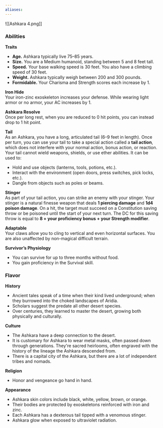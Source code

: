 ```yaml
---
aliases:
---
```

![[Ashkara 4.png]]
### Abilities
**Traits**
- **Age.** Ashkara typically live 75–85 years.
- **Size.** You are a Medium humanoid, standing between 5 and 8 feet tall.
- **Speed.** Your base walking speed is 30 feet. You also have a climbing speed of 30 feet.
- **Weight.** Ashkara typically weigh between 200 and 300 pounds.
- **Formidable.** Your Charisma and Strength scores each increase by 1.

**Iron Hide**  
Your iron-zinc exoskeleton increases your defense. While wearing light armor or no armor, your AC increases by 1.

**Ashkara Resolve**  
Once per long rest, when you are reduced to 0 hit points, you can instead drop to 1 hit point.

**Tail**  
As an Ashkara, you have a long, articulated tail (6–9 feet in length). Once per turn, you can use your tail to take a special action called a **tail action**, which does not interfere with your normal action, bonus action, or reaction. Your tail cannot wield weapons, shields, or use ether abilities. It can be used to:
- Hold and use objects (lanterns, tools, potions, etc.).
- Interact with the environment (open doors, press switches, pick locks, etc.).
- Dangle from objects such as poles or beams.

**Stinger**  
As part of your tail action, you can strike an enemy with your stinger. Your stinger is a natural finesse weapon that deals **1 piercing damage** and **1d4 poison damage**. On a hit, the target must succeed on a Constitution saving throw or be poisoned until the start of your next turn. The DC for this saving throw is equal to **8 + your proficiency bonus + your Strength modifier**.

**Adaptable**  
Your claws allow you to cling to vertical and even horizontal surfaces. You are also unaffected by non-magical difficult terrain.

**Survivor’s Physiology**
- You can survive for up to three months without food.
- You gain proficiency in the Survival skill.

### Flavor
**History**
- Ancient tales speak of a time when their kind lived underground; when they burrowed into the choked landscapes of Aridia. 
- Scholars suggest the predate all other desert species.
- Over centuries, they learned to master the desert, growing both physically and culturally. 

**Culture**
- The Ashkara have a deep connection to the desert.
- It is customary for Ashkara to wear metal masks, often passed down through generations. They're sacred heirlooms, often engraved with the history of the lineage the Ashkara descended from.
 - There is a capital city of the Ashkara, but there are a lot of independent tribes and nomads.

**Religion**
 - Honor and vengeance go hand in hand.

**Appearance**
- Ashkara skin colors include black, white, yellow, brown, or orange.
- Their bodies are protected by exoskeletons reinforced with iron and zinc.
- Each Ashkara has a dexterous tail tipped with a venomous stinger.
- Ashkara glow when exposed to ultraviolet radiation.